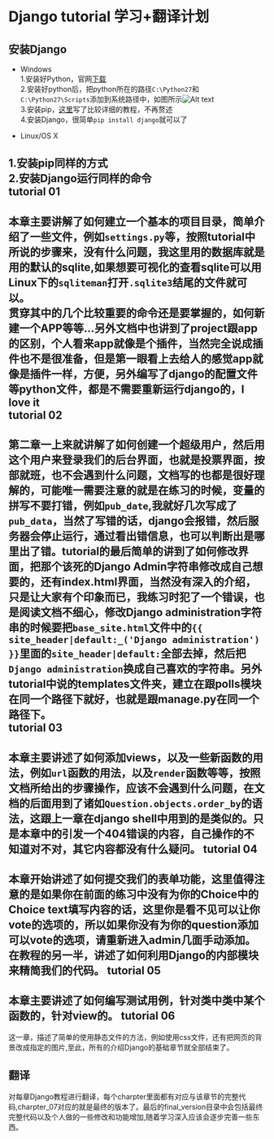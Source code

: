 Django tutorial 学习+翻译计划
===========================

安装Django  
---------------------------
* Windows  
1.安装好Python，官网[下载](https://www.python.org/downloads/)  
2.安装好python后，把python所在的路径`C:\Python27`和`C:\Python27\Scripts`添加到系统路径中，如图所示![Alt text](https://raw.githubusercontent.com/tolerious/django/master/resource/system_path.jpg)  
3.安装pip，[这里](http://pip.readthedocs.org/en/latest/installing.html)写了比较详细的教程，不再赘述  
4.安装Django，很简单`pip install django`就可以了  

* Linux/OS X  

1.安装pip同样的方式  
2.安装Django运行同样的命令  
tutorial 01  
---------------------------  
本章主要讲解了如何建立一个基本的项目目录，简单介绍了一些文件，例如`settings.py`等，按照tutorial中所说的步骤来，没有什么问题，我这里用的数据库就是用的默认的sqlite,如果想要可视化的查看sqlite可以用Linux下的`sqliteman`打开`.sqlite3`结尾的文件就可以。  
贯穿其中的几个比较重要的命令还是要掌握的，如何新建一个APP等等...另外文档中也讲到了project跟app的区别，个人看来app就像是个插件，当然完全说成插件也不是很准备，但是第一眼看上去给人的感觉app就像是插件一样，方便，另外编写了django的配置文件等python文件，都是不需要重新运行django的，I love it  
tutorial 02  
---------------------------
第二章一上来就讲解了如何创建一个超级用户，然后用这个用户来登录我们的后台界面，也就是投票界面，按部就班，也不会遇到什么问题，文档写的也都是很好理解的，可能唯一需要注意的就是在练习的时候，变量的拼写不要打错，例如`pub_date`,我就好几次写成了`pub_data`，当然了写错的话，django会报错，然后服务器会停止运行，通过看出错信息，也可以判断出是哪里出了错。tutorial的最后简单的讲到了如何修改界面，把那个该死的Django Admin字符串修改成自己想要的，还有index.html界面，当然没有深入的介绍，只是让大家有个印象而已，我练习时犯了一个错误，也是阅读文档不细心，修改Django administration字符串的时候要把`base_site.html`文件中的`{{ site_header|default:_('Django administration') }}`里面的`site_header|default:`全部去掉，然后把`Django administration`换成自己喜欢的字符串。另外tutorial中说的templates文件夹，建立在跟polls模块在同一个路径下就好，也就是跟manage.py在同一个路径下。  
tutorial 03
---------------------------
本章主要讲述了如何添加views，以及一些新函数的用法，例如`url`函数的用法，以及`render`函数等等，按照文档所给出的步骤操作，应该不会遇到什么问题，在文档的后面用到了诸如`Question.objects.order_by`的语法，这跟上一章在django shell中用到的是类似的。只是本章中的引发一个404错误的内容，自己操作的不知道对不对，其它内容都没有什么疑问。
tutorial 04
---------------------------  
本章开始讲述了如何提交我们的表单功能，这里值得注意的是如果你在前面的练习中没有为你的Choice中的Choice text填写内容的话，这里你是看不见可以让你vote的选项的，所以如果你没有为你的question添加可以vote的选项，请重新进入admin几面手动添加。在教程的另一半，讲述了如何利用Django的内部模块来精简我们的代码。
tutorial 05
---------------------------  
本章主要讲述了如何编写测试用例，针对类中类中某个函数的，针对view的。
tutorial 06
---------------------------  
这一章，描述了简单的使用静态文件的方法，例如使用css文件，还有把网页的背景改成指定的图片,至此，所有的介绍Django的基础章节就全部结束了。

翻译  
---------------------------  
对每章Django教程进行翻译，每个charpter里面都有对应与该章节的完整代码,charpter_07对应的就是最终的版本了。最后的final_version目录中会包括最终完整代码以及个人做的一些修改和功能增加,随着学习深入应该会逐步完善一些东西。  

